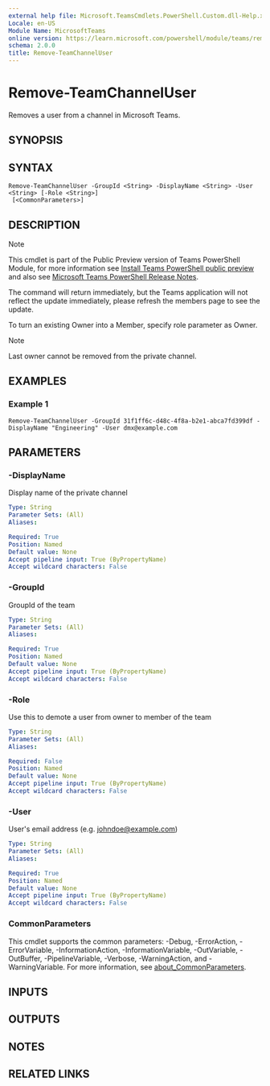 ```yaml
---
external help file: Microsoft.TeamsCmdlets.PowerShell.Custom.dll-Help.xml
Locale: en-US
Module Name: MicrosoftTeams
online version: https://learn.microsoft.com/powershell/module/teams/remove-teamchanneluser
schema: 2.0.0
title: Remove-TeamChannelUser
---
```


# Remove-TeamChannelUser
Removes a user from a channel in Microsoft Teams.

## SYNOPSIS

## SYNTAX

```
Remove-TeamChannelUser -GroupId <String> -DisplayName <String> -User <String> [-Role <String>]
 [<CommonParameters>]
```

## DESCRIPTION

> [!NOTE]
> This cmdlet is part of the Public Preview version of Teams PowerShell Module, for more information see [Install Teams PowerShell public preview](/microsoftteams/teams-powershell-install#install-teams-powershell-public-preview) and also see [Microsoft Teams PowerShell Release Notes](/microsoftteams/teams-powershell-release-notes).

The command will return immediately, but the Teams application will not reflect the update immediately, please refresh the members page to see the update.

To turn an existing Owner into a Member, specify role parameter as Owner.

> [!NOTE]
> Last owner cannot be removed from the private channel.

## EXAMPLES

### Example 1

```
Remove-TeamChannelUser -GroupId 31f1ff6c-d48c-4f8a-b2e1-abca7fd399df -DisplayName "Engineering" -User dmx@example.com
```

## PARAMETERS

### -DisplayName
Display name of the private channel

```yaml
Type: String
Parameter Sets: (All)
Aliases:

Required: True
Position: Named
Default value: None
Accept pipeline input: True (ByPropertyName)
Accept wildcard characters: False
```

### -GroupId
GroupId of the team

```yaml
Type: String
Parameter Sets: (All)
Aliases:

Required: True
Position: Named
Default value: None
Accept pipeline input: True (ByPropertyName)
Accept wildcard characters: False
```

### -Role
Use this to demote a user from owner to member of the team

```yaml
Type: String
Parameter Sets: (All)
Aliases:

Required: False
Position: Named
Default value: None
Accept pipeline input: True (ByPropertyName)
Accept wildcard characters: False
```

### -User
User's email address (e.g.
johndoe@example.com)

```yaml
Type: String
Parameter Sets: (All)
Aliases:

Required: True
Position: Named
Default value: None
Accept pipeline input: True (ByPropertyName)
Accept wildcard characters: False
```

### CommonParameters
This cmdlet supports the common parameters: -Debug, -ErrorAction, -ErrorVariable, -InformationAction, -InformationVariable, -OutVariable, -OutBuffer, -PipelineVariable, -Verbose, -WarningAction, and -WarningVariable. For more information, see [about_CommonParameters](https://go.microsoft.com/fwlink/?LinkID=113216).

## INPUTS

## OUTPUTS

## NOTES

## RELATED LINKS
